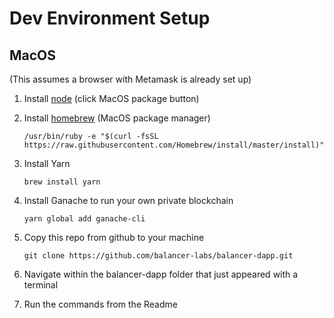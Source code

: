 # Dev Environment Setup

## MacOS
(This assumes a browser with Metamask is already set up)

1. Install [node](https://nodejs.org/en/download/) (click MacOS package button)
2. Install [homebrew](https://brew.sh/) (MacOS package manager)
  
    ```/usr/bin/ruby -e "$(curl -fsSL https://raw.githubusercontent.com/Homebrew/install/master/install)"```

3. Install Yarn
  
    ```brew install yarn```

4. Install Ganache to run your own private blockchain

    ```yarn global add ganache-cli```

5. Copy this repo from github to your machine

    ```git clone https://github.com/balancer-labs/balancer-dapp.git```

6. Navigate within the balancer-dapp folder that just appeared with a terminal
7. Run the commands from the Readme
